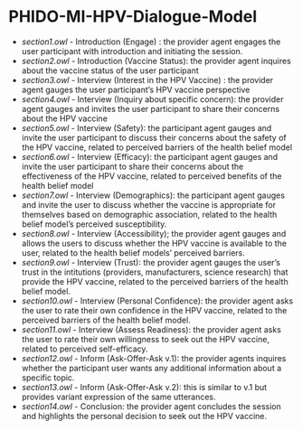 # PHIDO-MI-HPV-Dialogue-Model


* *section1.owl* - Introduction (Engage) : the provider agent engages the user participant with introduction and initiating the session.
* *section2.owl* - Introduction (Vaccine Status): the provider agent inquires about the vaccine status of the user participant
* *section3.owl* - Interview (Interest in the HPV Vaccine) : the provider agent gauges the user participant’s HPV vaccine perspective
* *section4.owl* - Interview (Inquiry about specific concern): the provider agent gauges and invites the user participant to share their concerns about the HPV vaccine
* *section5.owl* - Interview (Safety): the participant agent gauges and invite the user participant to discuss their concerns about the safety of the HPV vaccine, related to perceived barriers of the health belief model
* *section6.owl* - Interview (Efficacy): the participant agent gauges and invite the user participant to share their concerns about the effectiveness of the HPV vaccine, related to perceived benefits of the health belief model
* *section7.owl* - Interview (Demographics): the participant agent gauges and invite the user to discuss whether the vaccine is appropriate for themselves based on demographic association, related to the health belief model’s perceived susceptibility.
* *section8.owl* - Interview (Accessibility); the provider agent gauges and allows the users to discuss whether the HPV vaccine is available to the user, related to the health belief models’ perceived barriers.
* *section9.owl* - Interview (Trust): the provider agent gauges the user’s trust in the intitutions (providers, manufacturers, science research) that provide the HPV vaccine, related to the perceived barriers of the health belief model.
* *section10.owl* - Interview (Personal Confidence): the provider agent asks the user to rate their own confidence in the HPV vaccine, related to the perceived barriers of the health belief model.
* *section11.owl* - Interview (Assess Readiness): the provider agent asks the user to rate their own willingness to seek out the HPV vaccine, related to perceived self-efficacy.
* *section12.owl* - Inform (Ask-Offer-Ask v.1): the provider agents inquires whether the participant user wants any additional information about a specific topic.
* *section13.owl* - Inform (Ask-Offer-Ask v.2): this is similar to v.1 but provides variant expression of the same utterances.
* *section14.owl* - Conclusion: the provider agent concludes the session and highlights the personal decision to seek out the HPV vaccine. 
